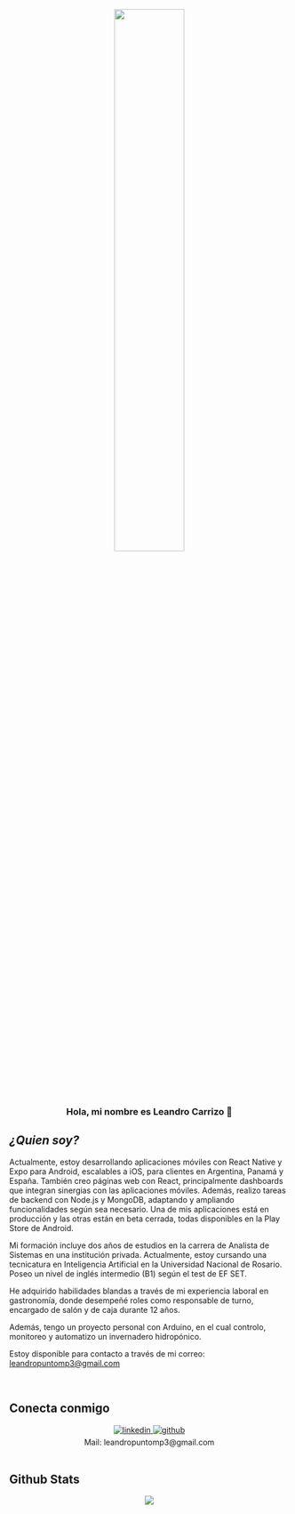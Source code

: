 <div align="center">
<img src="https://rishavanand.github.io/static/images/greetings.gif" align="center" style="width: 50%" />
</div>  
  

### <div align="center">Hola, mi nombre es Leandro Carrizo 🚀</div>  
  

## ***¿Quien soy?***  
  

Actualmente, estoy desarrollando aplicaciones móviles con React Native y Expo para Android, escalables a iOS, para clientes en Argentina, Panamá y España. También creo páginas web con React, principalmente dashboards que integran sinergias con las aplicaciones móviles. Además, realizo tareas de backend con Node.js y MongoDB, adaptando y ampliando funcionalidades según sea necesario. Una de mis aplicaciones está en producción y las otras están en beta cerrada, todas disponibles en la Play Store de Android.

Mi formación incluye dos años de estudios en la carrera de Analista de Sistemas en una institución privada. Actualmente, estoy cursando una tecnicatura en Inteligencia Artificial en la Universidad Nacional de Rosario. Poseo un nivel de inglés intermedio (B1) según el test de EF SET.

He adquirido habilidades blandas a través de mi experiencia laboral en gastronomía, donde desempeñé roles como responsable de turno, encargado de salón y de caja durante 12 años.

Además, tengo un proyecto personal con Arduino, en el cual controlo, monitoreo y automatizo un invernadero hidropónico.

Estoy disponible para contacto a través de mi correo: leandropuntomp3@gmail.com
  

<br/>  







## Conecta conmigo  
<div align="center">
<a href="https://linkedin.com/in/leandro-javier-carrizo" target="_blank">
<img src=https://img.shields.io/badge/linkedin-%231E77B5.svg?&style=for-the-badge&logo=linkedin&logoColor=white alt=linkedin style="margin-bottom: 5px;" />
</a>
<a href="https://github.com/L34ndro0" target="_blank">
<img src=https://img.shields.io/badge/github-%2324292e.svg?&style=for-the-badge&logo=github&logoColor=white alt=github style="margin-bottom: 5px;" />
</a> 
<br/>  
Mail: leandropuntomp3@gmail.com
</div>  
  

<br/>  


## Github Stats  
<div align="center"><img src="https://github-readme-stats.vercel.app/api?username=L34ndro0&show_icons=true&count_private=true&hide_border=true" align="center" /></div>  

<br/>  



